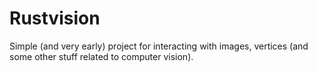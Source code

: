 # Rustvision 

Simple (and very early) project for interacting with images, vertices (and some other stuff related to computer vision). 
